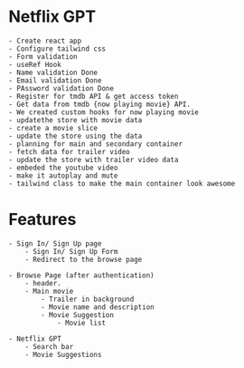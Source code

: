# Netflix GPT
    - Create react app
    - Configure tailwind css
    - Form validation
    - useRef Hook
    - Name validation Done
    - Email validation Done
    - PAssword validation Done
    - Register for tmdb API & get access token
    - Get data from tmdb {now playing movie} API.
    - We created custom hooks for now playing movie 
    - updatethe store with movie data
    - create a movie slice
    - update the store using the data
    - planning for main and secondary container
    - fetch data for trailer video
    - update the store with trailer video data
    - embeded the youtube video 
    - make it autoplay and mute
    - tailwind class to make the main container look awesome

# Features 
    - Sign In/ Sign Up page
        - Sign In/ Sign Up Form
        - Redirect to the browse page

    - Browse Page (after authentication)
        - header.
        - Main movie
            - Trailer in background
            - Movie name and description
            - Movie Suggestion
                - Movie list

    - Netflix GPT
        - Search bar
        - Movie Suggestions